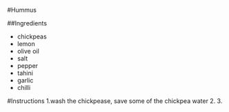 #Hummus

##Ingredients

* chickpeas
* lemon
* olive oil
* salt
* pepper
* tahini
* garlic
* chilli

#Instructions
1.wash the chickpease, save some of the chickpea water
2.
3.
